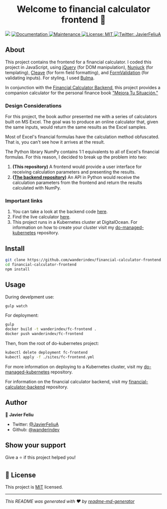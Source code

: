 <h1 align="center">Welcome to financial calculator frontend 👋</h1>
<p>
  <img src="https://img.shields.io/badge/version-0.0.1-blue.svg?cacheSeconds=2592000" />
  <a href="https://github.com/wanderindev/financial-calculator-frontend/blob/master/README.md">
    <img alt="Documentation" src="https://img.shields.io/badge/documentation-yes-brightgreen.svg" target="_blank" />
  </a>
  <a href="https://github.com/wanderindev/financial-calculator-frontend/graphs/commit-activity">
    <img alt="Maintenance" src="https://img.shields.io/badge/Maintained%3F-yes-brightgreen.svg" target="_blank" />
  </a>
  <a href="https://github.com/wanderindev/financial-calculator-frontend/blob/master/LICENSE.md">
    <img alt="License: MIT" src="https://img.shields.io/badge/License-MIT-yellow.svg" target="_blank" />
  </a>
  <a href="https://twitter.com/JavierFeliuA">
    <img alt="Twitter: JavierFeliuA" src="https://img.shields.io/twitter/follow/JavierFeliuA.svg?style=social" target="_blank" />
  </a>
</p>

## About
This project contains the frontend for a financial calculator.  I coded this project in JavaScript, using [jQuery](https://jquery.com/) (for DOM manipulation), [Nunjuck](https://mozilla.github.io/nunjucks/) (for templating), [Cleave](https://nosir.github.io/cleave.js/) (for form field formatting), and [FormValidation](https://formvalidation.io/) (for validating inputs). For styling, I used [Bulma](https://bulma.io/).

In conjunction with the [Financial Calculator Backend](https://github.com/wanderindev/financial-calculator-backend), this project provides a companion calculator for the personal finance book ["Mejora Tu Situación."](https://www.amazon.com/Mejora-ituaci%C3%B3n-necesitas-personales-calcularlo-ebook/dp/B08DN9L7V9?_encoding=UTF8&camp=1789&creative=9325&linkCode=ur2&tag=storypodca-20&linkId=2P4S6EY6B462X4AR)

### Design Considerations
For this project, the book author presented me with a series of calculators built on MS Excel.  The goal was to produce an online calculator that, given the same inputs, would return the same results as the Excel samples.

Most of Excel's financial formulas have the calculation method obfuscated.  That is, you can't see how it arrives at the result.

The Python library NumPy contains 1:1 equivalents to all of Excel's financial formulas.  For this reason, I decided to break up the problem into two:
1. **(This repository)** A frontend would provide a user interface for receiving calculation parameters and presenting the results.
2. **([The backend repository](https://github.com/wanderindev/financial-calculator-backend))** An API in Python would receive the calculation parameters from the frontend and return the results calculated with NumPy.

### Important links
1. You can take a look at the backend code [here](https://github.com/wanderindev/financial-calculator-backend).
2. Find the live calculator [here](https://www.calcfina.com/es/calculadora-de-ahorros.html).
3. This project runs in a Kubernetes cluster at DigitalOcean.  For information on how to create your cluster visit my [do-managed-kubernetes](https://github.com/wanderindev/do-managed-kubernetes) repository.


## Install

```sh
git clone https://github.com/wanderindev/financial-calculator-frontend.git
cd financial-calculator-frontend
npm install
```

## Usage
During develpment use:
```sh
gulp watch
```

For deployment:
```sh
gulp
docker build -t wanderindev/fc-frontend .
docker push wanderindev/fc-frontend
```
Then, from the root of do-kubernetes project:
```sh
kubectl delete deployment fc-frontend
kubectl apply -f ./sites/fc-frontend.yml
```
For more information on deploying to a Kubernetes cluster, visit 
my [do-managed-kubernetes](https://github.com/wanderindev/do-managed-kubernetes) repository.

For information on the financial calculator backend, visit 
my [financial-calculator-backend](https://github.com/wanderindev/financial-calculator-backend) repository.

## Author

👤 **Javier Feliu**

* Twitter: [@JavierFeliuA](https://twitter.com/JavierFeliuA)
* Github: [@wanderindev](https://github.com/wanderindev)

## Show your support

Give a ⭐️ if this project helped you!

## 📝 License

This project is [MIT](https://github.com/wanderindev/financial-calculator-frontend/blob/master/LICENSE.md) licensed.

***
_This README was generated with ❤️ by [readme-md-generator](https://github.com/kefranabg/readme-md-generator)_
